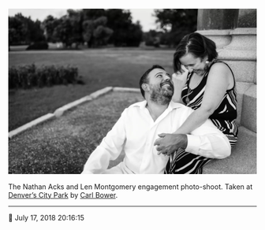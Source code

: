 ![Nathan and Len sitting at the base of a monument in City Park](assets/3edb50040ab81db68f75297d9c8d2643.webp)

The Nathan Acks and Len Montgomery engagement photo-shoot. Taken at [Denver’s City Park](https://www.denver.org/listing/city-park/6822/) by [Carl Bower](http://carlbowerphotos.com/).

- - - -

📅 July 17, 2018 20:16:15
